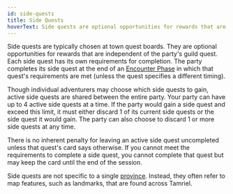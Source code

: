 ```yaml
---
id: side-quests
title: Side Quests
hoverText: Side quests are optional opportunities for rewards that are independent of the party's guild quest. Each side quest has its own requirements for completion.
---
```


Side quests are typically chosen at town quest boards. They are optional opportunities for rewards that are independent of the party's guild quest. Each side quest has its own requirements for completion. The party completes its side quest at the end of an [Encounter Phase](/docs/campaign/day/encounter-phase) in which that quest's requirements are met (unless the quest specifies a different timing).

Though individual adventurers may choose which side quests to gain, active side quests are shared between the entire party. Your party can have up to 4 active side quests at a time. If the party would gain a side quest and exceed this limit, it must either discard 1 of its current side quests or the side quest it would gain. The party can also choose to discard 1 or more side quests at any time.

There is no inherent penalty for leaving an active side quest uncompleted unless that quest's card says otherwise. If you cannot meet the requirements to complete a side quest, you cannot complete that quest but may keep the card until the end of the session.

Side quests are not specific to a single [province](/docs/campaign/provinces/). Instead, they often refer to map features, such as landmarks, that are found across Tamriel.
